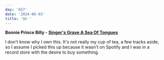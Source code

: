 ```yaml
---
day: '657'
date: '2024-06-03'
title: 'On '
---
```


**Bonnie Prince Billy - [Singer's Grave A Sea Of Tongues](https://www.discogs.com/release/6103133-Bonnie-Prince-Billy-Singers-Grave-A-Sea-Of-Tonguess)**

I don't know why I own this. It's not really my cup of tea, a few tracks aside, so I assume I picked this up because it wasn't on Spotify and I was in a record store with the desire to buy something.
